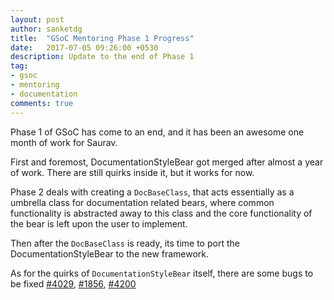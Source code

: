 ```yaml
---
layout: post
author: sanketdg
title:  "GSoC Mentoring Phase 1 Progress"
date:   2017-07-05 09:26:00 +0530
description: Update to the end of Phase 1
tag:
- gsoc
- mentoring
- documentation
comments: true
---
```


Phase 1 of GSoC has come to an end, and it has been an awesome one month of work
for Saurav.

First and foremost, DocumentationStyleBear got merged after almost a year of
work. There are still quirks inside it, but it works for now.

Phase 2 deals with creating a `DocBaseClass`, that acts essentially as a
umbrella class for documentation related bears, where common functionality is
abstracted away to this class and the core functionality of the bear is left
upon the user to implement.

Then after the `DocBaseClass` is ready, its time to port the DocumentationStyleBear
to the new framework.

As for the quirks of `DocumentationStyleBear` itself, there are some bugs to be fixed
[#4029], [#1856], [#4200]

[#4029]: https://github.com/coala/coala/issues/4029
[#1856]: https://github.com/coala/coala-bears/issues/1856
[#4200]: https://github.com/coala/coala/issues/4200
